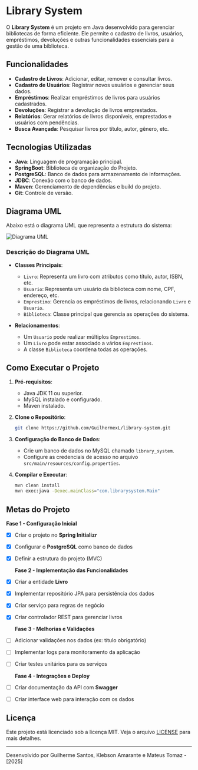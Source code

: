 
# Library System

O **Library System** é um projeto em Java desenvolvido para gerenciar bibliotecas de forma eficiente. Ele permite o cadastro de livros, usuários, empréstimos, devoluções e outras funcionalidades essenciais para a gestão de uma biblioteca.

## Funcionalidades

- **Cadastro de Livros**: Adicionar, editar, remover e consultar livros.
- **Cadastro de Usuários**: Registrar novos usuários e gerenciar seus dados.
- **Empréstimos**: Realizar empréstimos de livros para usuários cadastrados.
- **Devoluções**: Registrar a devolução de livros emprestados.
- **Relatórios**: Gerar relatórios de livros disponíveis, emprestados e usuários com pendências.
- **Busca Avançada**: Pesquisar livros por título, autor, gênero, etc.

## Tecnologias Utilizadas

- **Java**: Linguagem de programação principal.
- **SpringBoot**: Biblioteca de organização do Projeto.
- **PostgreSQL**: Banco de dados para armazenamento de informações.
- **JDBC**: Conexão com o banco de dados.
- **Maven**: Gerenciamento de dependências e build do projeto.
- **Git**: Controle de versão.

## Diagrama UML

Abaixo está o diagrama UML que representa a estrutura do sistema:

![Diagrama UML](uml-diagram.png)

### Descrição do Diagrama UML

- **Classes Principais**:
  - `Livro`: Representa um livro com atributos como título, autor, ISBN, etc.
  - `Usuario`: Representa um usuário da biblioteca com nome, CPF, endereço, etc.
  - `Emprestimo`: Gerencia os empréstimos de livros, relacionando `Livro` e `Usuario`.
  - `Biblioteca`: Classe principal que gerencia as operações do sistema.

- **Relacionamentos**:
  - Um `Usuario` pode realizar múltiplos `Emprestimos`.
  - Um `Livro` pode estar associado a vários `Emprestimos`.
  - A classe `Biblioteca` coordena todas as operações.

## Como Executar o Projeto

1. **Pré-requisitos**:
   - Java JDK 11 ou superior.
   - MySQL instalado e configurado.
   - Maven instalado.

2. **Clone o Repositório**:
   ```bash
   git clone https://github.com/GuilhermexL/library-system.git
   ```

3. **Configuração do Banco de Dados**:
   - Crie um banco de dados no MySQL chamado `library_system`.
   - Configure as credenciais de acesso no arquivo `src/main/resources/config.properties`.

4. **Compilar e Executar**:
   ```bash
   mvn clean install
   mvn exec:java -Dexec.mainClass="com.librarysystem.Main"
   ``` 
## **Metas do Projeto**  

   **Fase 1 - Configuração Inicial**  
- [x] Criar o projeto no **Spring Initializr**  
- [x] Configurar o **PostgreSQL** como banco de dados  
- [x] Definir a estrutura do projeto (MVC)  

   **Fase 2 - Implementação das Funcionalidades**  
- [x] Criar a entidade **Livro**  
- [x] Implementar repositório JPA para persistência dos dados  
- [x] Criar serviço para regras de negócio  
- [x] Criar controlador REST para gerenciar livros  

   **Fase 3 - Melhorias e Validações**  
- [ ] Adicionar validações nos dados (ex: título obrigatório)  
- [ ] Implementar logs para monitoramento da aplicação  
- [ ] Criar testes unitários para os serviços  

   **Fase 4 - Integrações e Deploy**  
- [ ] Criar documentação da API com **Swagger**  
- [ ] Criar interface web para interação com os dados 

## Licença

Este projeto está licenciado sob a licença MIT. Veja o arquivo [LICENSE](LICENSE) para mais detalhes.

---

Desenvolvido por Guilherme Santos, Klebson Amarante e Mateus Tomaz - [2025]